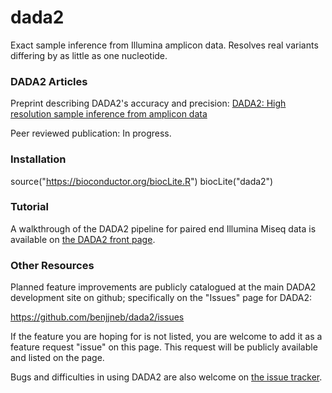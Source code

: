 # dada2

Exact sample inference from Illumina amplicon data. Resolves real variants differing by as little as one nucleotide.

### DADA2 Articles

Preprint describing DADA2's accuracy and precision: [DADA2: High resolution sample inference from amplicon data](http://dx.doi.org/10.1101/024034)

Peer reviewed publication: In progress.

### Installation

source("https://bioconductor.org/biocLite.R")
biocLite("dada2")

### Tutorial

A walkthrough of the DADA2 pipeline for paired end Illumina Miseq data is available on [the DADA2 front page](http://benjjneb.github.io/dada2/).

### Other Resources

Planned feature improvements are publicly catalogued at the main DADA2 development site on github; specifically on the "Issues" page for DADA2:

https://github.com/benjjneb/dada2/issues

If the feature you are hoping for is not listed, you are welcome to add it as a feature request "issue" on this page. This request will be publicly available and listed on the page.

Bugs and difficulties in using DADA2 are also welcome on [the issue tracker](https://github.com/benjjneb/dada2/issues).
